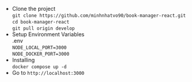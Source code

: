 * Clone the project<br />
`git clone https://github.com/minhnhatvo90/book-manager-react.git`<br />
`cd book-manager-react`<br />
`git pull origin develop`<br />
* Setup Environment Variables<br />
.env<br />
`NODE_LOCAL_PORT=3000`<br />
`NODE_DOCKER_PORT=3000`<br />
* Installing<br />
`docker compose up -d`<br />
* Go to `http://localhost:3000`

